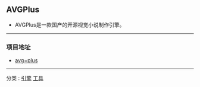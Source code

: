 ## AVGPlus

+ AVGPlus是一款国产的开源视觉小说制作引擎。

---
### 项目地址
+ [avg=plus](https://github.com/avg-plus/avg.renderer)
---
分类 : [引擎](/分类/引擎.md) [工具](/分类/工具.md)
